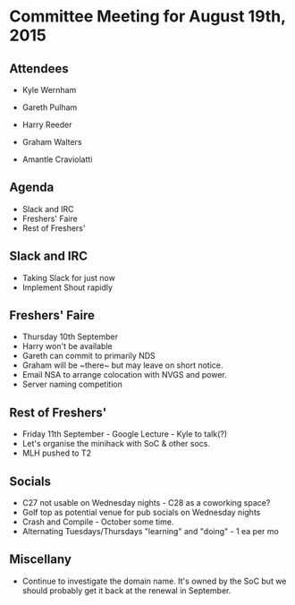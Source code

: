 Committee Meeting for August 19th, 2015
=======================================

Attendees
---------
* Kyle Wernham
* Gareth Pulham

* Harry Reeder
* Graham Walters
* Amantle Craviolatti

Agenda
------
* Slack and IRC
* Freshers' Faire
* Rest of Freshers'

Slack and IRC
-------------
* Taking Slack for just now
* Implement Shout rapidly

Freshers' Faire
--------------
* Thursday 10th September
* Harry won't be available
* Gareth can commit to primarily NDS
* Graham will be ~there~ but may leave on short notice.
* Email NSA to arrange colocation with NVGS and power.
* Server naming competition

Rest of Freshers'
-------------------------------------------
* Friday 11th September - Google Lecture - Kyle to talk(?)
* Let's organise the minihack with SoC & other socs.
* MLH pushed to T2

Socials
-------
* C27 not usable on Wednesday nights - C28 as a coworking space?
* Golf top as potential venue for pub socials on Wednesday nights
* Crash and Compile - October some time.
* Alternating Tuesdays/Thursdays "learning" and "doing" - 1 ea per mo

Miscellany
----------
* Continue to investigate the domain name. It's owned by the SoC but we should probably get it back at the renewal in September.
